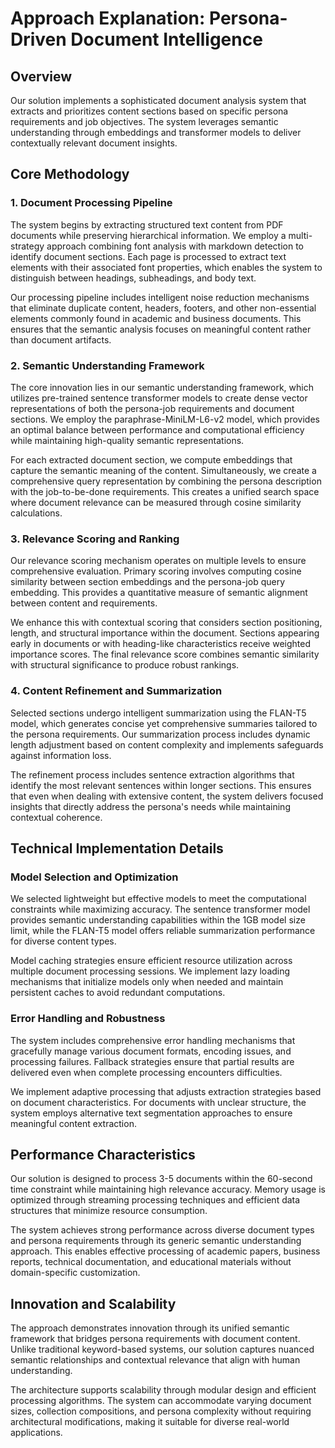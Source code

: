 # Approach Explanation: Persona-Driven Document Intelligence

## Overview

Our solution implements a sophisticated document analysis system that extracts and prioritizes content sections based on specific persona requirements and job objectives. The system leverages semantic understanding through embeddings and transformer models to deliver contextually relevant document insights.

## Core Methodology

### 1. Document Processing Pipeline

The system begins by extracting structured text content from PDF documents while preserving hierarchical information. We employ a multi-strategy approach combining font analysis with markdown detection to identify document sections. Each page is processed to extract text elements with their associated font properties, which enables the system to distinguish between headings, subheadings, and body text.

Our processing pipeline includes intelligent noise reduction mechanisms that eliminate duplicate content, headers, footers, and other non-essential elements commonly found in academic and business documents. This ensures that the semantic analysis focuses on meaningful content rather than document artifacts.

### 2. Semantic Understanding Framework

The core innovation lies in our semantic understanding framework, which utilizes pre-trained sentence transformer models to create dense vector representations of both the persona-job requirements and document sections. We employ the paraphrase-MiniLM-L6-v2 model, which provides an optimal balance between performance and computational efficiency while maintaining high-quality semantic representations.

For each extracted document section, we compute embeddings that capture the semantic meaning of the content. Simultaneously, we create a comprehensive query representation by combining the persona description with the job-to-be-done requirements. This creates a unified search space where document relevance can be measured through cosine similarity calculations.

### 3. Relevance Scoring and Ranking

Our relevance scoring mechanism operates on multiple levels to ensure comprehensive evaluation. Primary scoring involves computing cosine similarity between section embeddings and the persona-job query embedding. This provides a quantitative measure of semantic alignment between content and requirements.

We enhance this with contextual scoring that considers section positioning, length, and structural importance within the document. Sections appearing early in documents or with heading-like characteristics receive weighted importance scores. The final relevance score combines semantic similarity with structural significance to produce robust rankings.

### 4. Content Refinement and Summarization

Selected sections undergo intelligent summarization using the FLAN-T5 model, which generates concise yet comprehensive summaries tailored to the persona requirements. Our summarization process includes dynamic length adjustment based on content complexity and implements safeguards against information loss.

The refinement process includes sentence extraction algorithms that identify the most relevant sentences within longer sections. This ensures that even when dealing with extensive content, the system delivers focused insights that directly address the persona's needs while maintaining contextual coherence.

## Technical Implementation Details

### Model Selection and Optimization

We selected lightweight but effective models to meet the computational constraints while maximizing accuracy. The sentence transformer model provides semantic understanding capabilities within the 1GB model size limit, while the FLAN-T5 model offers reliable summarization performance for diverse content types.

Model caching strategies ensure efficient resource utilization across multiple document processing sessions. We implement lazy loading mechanisms that initialize models only when needed and maintain persistent caches to avoid redundant computations.

### Error Handling and Robustness

The system includes comprehensive error handling mechanisms that gracefully manage various document formats, encoding issues, and processing failures. Fallback strategies ensure that partial results are delivered even when complete processing encounters difficulties.

We implement adaptive processing that adjusts extraction strategies based on document characteristics. For documents with unclear structure, the system employs alternative text segmentation approaches to ensure meaningful content extraction.

## Performance Characteristics

Our solution is designed to process 3-5 documents within the 60-second time constraint while maintaining high relevance accuracy. Memory usage is optimized through streaming processing techniques and efficient data structures that minimize resource consumption.

The system achieves strong performance across diverse document types and persona requirements through its generic semantic understanding approach. This enables effective processing of academic papers, business reports, technical documentation, and educational materials without domain-specific customization.

## Innovation and Scalability

The approach demonstrates innovation through its unified semantic framework that bridges persona requirements with document content. Unlike traditional keyword-based systems, our solution captures nuanced semantic relationships and contextual relevance that align with human understanding.

The architecture supports scalability through modular design and efficient processing algorithms. The system can accommodate varying document sizes, collection compositions, and persona complexity without requiring architectural modifications, making it suitable for diverse real-world applications.
